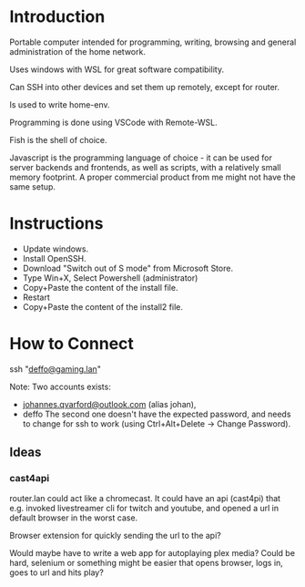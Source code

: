 # Introduction

Portable computer intended for programming, writing, browsing and general administration of the home network.

Uses windows with WSL for great software compatibility.

Can SSH into other devices and set them up remotely, except for router.

Is used to write home-env.

Programming is done using VSCode with Remote-WSL.

Fish is the shell of choice.

Javascript is the programming language of choice - it can be used for server backends and frontends, as well as scripts, with a relatively small memory footprint. A proper commercial product from me might not have the same setup.

# Instructions

* Update windows.
* Install OpenSSH.
* Download "Switch out of S mode" from Microsoft Store.
* Type Win+X, Select Powershell (administrator)
* Copy+Paste the content of the install file.
* Restart
* Copy+Paste the content of the install2 file.

# How to Connect

ssh "deffo@gaming.lan"

Note: Two accounts exists:
* johannes.qvarford@outlook.com (alias johan),
* deffo
The second one doesn't have the expected password, and needs to change for ssh to work (using Ctrl+Alt+Delete -> Change Password).


## Ideas

### cast4api

router.lan could act like a chromecast.
It could have an api (cast4pi) that e.g. invoked livestreamer cli for twitch and youtube, and opened a url in default browser in the worst case.

Browser extension for quickly sending the url to the api?

Would maybe have to write a web app for autoplaying plex media?
Could be hard, selenium or something might be easier that opens browser, logs in, goes to url and hits play?
